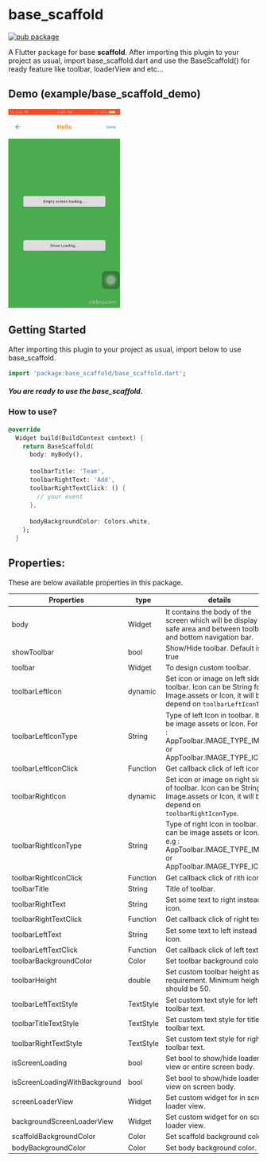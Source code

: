 # base_scaffold

[![pub package](https://img.shields.io/pub/v/base_scaffold.svg)](https://pub.dev/packages/base_scaffold)

A Flutter package for base **scaffold**. After importing this plugin to your project as usual, import base_scaffold.dart and use the BaseScaffold() for ready feature like toolbar, loaderView and etc...

## Demo (example/base_scaffold_demo)
<img src="https://raw.githubusercontent.com/Pinkal7600/base_scaffold/master/example/demo.gif" height="400" />

## Getting Started

After importing this plugin to your project as usual, import below to
use base_scaffold.

```dart
import 'package:base_scaffold/base_scaffold.dart';  
```

##### You are ready to use the base_scaffold.

### How to use?

```dart
@override
  Widget build(BuildContext context) {
    return BaseScaffold(
      body: myBody(),

      toolbarTitle: 'Team',
      toolbarRightText: 'Add',
      toolbarRightTextClick: () {
        // your event
      },

      bodyBackgroundColor: Colors.white,
    );
  }
```

## Properties:
These are below available properties in this package.

| Properties | type | details |
|--------|-----|-----|
| body | Widget | It contains the body of the screen which will be display in safe area and between toolbar and bottom navigation bar. |
| showToolbar | bool | Show/Hide toolbar. Default is true |
| toolbar | Widget | To design custom toolbar. |
| toolbarLeftIcon | dynamic | Set icon or image on left side of toolbar. Icon can be String for Image.assets or Icon, it will be depend on `toolbarLeftIconType`. |
| toolbarLeftIconType | String | Type of left Icon in toolbar. It can be image assets or Icon. For e.g : AppToolbar.IMAGE_TYPE_IMAGE or AppToolbar.IMAGE_TYPE_ICON. |
| toolbarLeftIconClick | Function | Get callback click of left icon. |
| toolbarRightIcon | dynamic | Set icon or image on right side of toolbar. Icon can be String for Image.assets or Icon, it will be depend on `toolbarRightIconType`. |
| toolbarRightIconType | String | Type of right Icon in toolbar. It can be image assets or Icon. For e.g : AppToolbar.IMAGE_TYPE_IMAGE or AppToolbar.IMAGE_TYPE_ICON. |
| toolbarRightIconClick | Function | Get callback click of rith icon. |
| toolbarTitle | String | Title of toolbar. |
| toolbarRightText | String | Set some text to right instead of icon. |
| toolbarRightTextClick | Function | Get callback click of right text. |
| toolbarLeftText | String | Set some text to left instead of icon. |
| toolbarLeftTextClick | Function | Get callback click of left text. |
| toolbarBackgroundColor | Color | Set toolbar background color. |
| toolbarHeight | double | Set custom toolbar height as per requirement. Minimum height should be 50. |
| toolbarLeftTextStyle | TextStyle | Set custom text style for left toolbar text. |
| toolbarTitleTextStyle | TextStyle | Set custom text style for title toolbar text. |
| toolbarRightTextStyle | TextStyle | Set custom text style for right toolbar text. |
| isScreenLoading | bool | Set bool to show/hide loader view or entire screen body. |
| isScreenLoadingWithBackground | bool | Set bool to show/hide loader view on screen body. |
| screenLoaderView | Widget | Set custom widget for in screen loader view. |
| backgroundScreenLoaderView | Widget | Set custom widget for on screen loader view. |
| scaffoldBackgroundColor | Color | Set scaffold background color. |
| bodyBackgroundColor | Color | Set body background color. |

